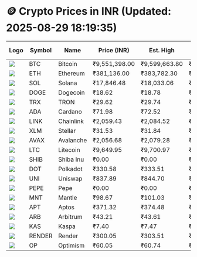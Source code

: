 # 🪙 Crypto Prices in INR (Updated: 2025-08-29 18:19:35)

| Logo | Symbol | Name       | Price (INR) | Est. High | Est. Low | Gross Profit | Fees | Net Profit | ROI % |
|------|--------|------------|-------------|-----------|----------|---------------|------|-------------|--------|
| ![](https://coin-images.coingecko.com/coins/images/1/large/bitcoin.png?1696501400) | BTC    | Bitcoin    | ₹9,551,398.00 | ₹9,599,663.80 | ₹9,503,132.20 | ₹1,015.79 | ₹200.00 | ₹815.79 | 0.82% |
| ![](https://coin-images.coingecko.com/coins/images/279/large/ethereum.png?1696501628) | ETH    | Ethereum   | ₹381,136.00 | ₹383,782.30 | ₹378,489.70 | ₹1,398.35 | ₹200.00 | ₹1,198.35 | 1.20% |
| ![](https://coin-images.coingecko.com/coins/images/4128/large/solana.png?1718769756) | SOL    | Solana     | ₹17,846.48 | ₹18,033.06 | ₹17,659.90 | ₹2,113.01 | ₹200.00 | ₹1,913.01 | 1.91% |
| ![](https://coin-images.coingecko.com/coins/images/5/large/dogecoin.png?1696501409) | DOGE   | Dogecoin   | ₹18.62 | ₹18.78 | ₹18.46 | ₹1,706.16 | ₹200.00 | ₹1,506.16 | 1.51% |
| ![](https://coin-images.coingecko.com/coins/images/1094/large/tron-logo.png?1696502193) | TRX    | TRON       | ₹29.62 | ₹29.74 | ₹29.50 | ₹823.77 | ₹200.00 | ₹623.77 | 0.62% |
| ![](https://coin-images.coingecko.com/coins/images/975/large/cardano.png?1696502090) | ADA    | Cardano    | ₹71.98 | ₹72.52 | ₹71.44 | ₹1,524.45 | ₹200.00 | ₹1,324.45 | 1.32% |
| ![](https://coin-images.coingecko.com/coins/images/877/large/chainlink-new-logo.png?1696502009) | LINK   | Chainlink  | ₹2,059.43 | ₹2,084.52 | ₹2,034.34 | ₹2,466.55 | ₹200.00 | ₹2,266.55 | 2.27% |
| ![](https://coin-images.coingecko.com/coins/images/100/large/fmpFRHHQ_400x400.jpg?1735231350) | XLM    | Stellar    | ₹31.53 | ₹31.84 | ₹31.22 | ₹1,989.14 | ₹200.00 | ₹1,789.14 | 1.79% |
| ![](https://coin-images.coingecko.com/coins/images/12559/large/Avalanche_Circle_RedWhite_Trans.png?1696512369) | AVAX   | Avalanche  | ₹2,056.68 | ₹2,079.28 | ₹2,034.08 | ₹2,222.04 | ₹200.00 | ₹2,022.04 | 2.02% |
| ![](https://coin-images.coingecko.com/coins/images/2/large/litecoin.png?1696501400) | LTC    | Litecoin   | ₹9,649.95 | ₹9,700.97 | ₹9,598.93 | ₹1,063.06 | ₹200.00 | ₹863.06 | 0.86% |
| ![](https://coin-images.coingecko.com/coins/images/11939/large/shiba.png?1696511800) | SHIB   | Shiba Inu  | ₹0.00 | ₹0.00 | ₹0.00 | ₹1,423.77 | ₹200.00 | ₹1,223.77 | 1.22% |
| ![](https://coin-images.coingecko.com/coins/images/12171/large/polkadot.png?1696512008) | DOT    | Polkadot   | ₹330.58 | ₹333.51 | ₹327.65 | ₹1,788.19 | ₹200.00 | ₹1,588.19 | 1.59% |
| ![](https://coin-images.coingecko.com/coins/images/12504/large/uniswap-logo.png?1720676669) | UNI    | Uniswap    | ₹837.89 | ₹844.70 | ₹831.08 | ₹1,638.83 | ₹200.00 | ₹1,438.83 | 1.44% |
| ![](https://coin-images.coingecko.com/coins/images/29850/large/pepe-token.jpeg?1696528776) | PEPE   | Pepe       | ₹0.00 | ₹0.00 | ₹0.00 | ₹1,955.90 | ₹200.00 | ₹1,755.90 | 1.76% |
| ![](https://coin-images.coingecko.com/coins/images/30980/large/Mantle-Logo-mark.png?1739213200) | MNT    | Mantle     | ₹98.67 | ₹101.03 | ₹96.31 | ₹4,890.20 | ₹200.00 | ₹4,690.20 | 4.69% |
| ![](https://coin-images.coingecko.com/coins/images/26455/large/aptos_round.png?1696525528) | APT    | Aptos      | ₹371.32 | ₹374.48 | ₹368.16 | ₹1,715.28 | ₹200.00 | ₹1,515.28 | 1.52% |
| ![](https://coin-images.coingecko.com/coins/images/16547/large/arb.jpg?1721358242) | ARB    | Arbitrum   | ₹43.21 | ₹43.61 | ₹42.81 | ₹1,856.93 | ₹200.00 | ₹1,656.93 | 1.66% |
| ![](https://coin-images.coingecko.com/coins/images/25751/large/kaspa-icon-exchanges.png?1696524837) | KAS    | Kaspa      | ₹7.40 | ₹7.47 | ₹7.33 | ₹1,799.84 | ₹200.00 | ₹1,599.84 | 1.60% |
| ![](https://coin-images.coingecko.com/coins/images/11636/large/rndr.png?1696511529) | RENDER | Render     | ₹300.05 | ₹303.51 | ₹296.59 | ₹2,335.57 | ₹200.00 | ₹2,135.57 | 2.14% |
| ![](https://coin-images.coingecko.com/coins/images/25244/large/Optimism.png?1696524385) | OP     | Optimism   | ₹60.05 | ₹60.74 | ₹59.36 | ₹2,340.14 | ₹200.00 | ₹2,140.14 | 2.14% |
